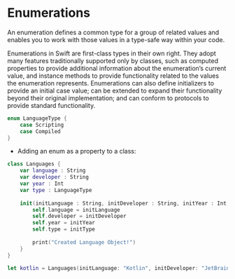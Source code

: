 # Enumerations
An enumeration defines a common type for a group of related values and enables you to work with those values in a type-safe way within your code.

Enumerations in Swift are first-class types in their own right. 
They adopt many features traditionally supported only by classes, such as computed properties to provide additional information about the enumeration’s current value, 
and instance methods to provide functionality related to the values the enumeration represents. 
Enumerations can also define initializers to provide an initial case value; can be extended to expand their functionality beyond their original implementation; and 
can conform to protocols to provide standard functionality.
```swift
enum LanguageType {
    case Scripting
    case Compiled
}
```

- Adding an enum as a property to a class:
```swift
class Languages { 
    var language : String
    var developer : String
    var year : Int
    var type : LanguageType
    
    init(initLanguage : String, initDeveloper : String, initYear : Int, initType : LanguageType) {
        self.language = initLanguage
        self.developer = initDeveloper
        self.year = initYear
        self.type = initType
        
        print("Created Language Object!")
    }
}
```
```swift
let kotlin = Languages(initLanguage: "Kotlin", initDeveloper: "JetBrains", initYear: 2014, initType: .Compiled)
```
